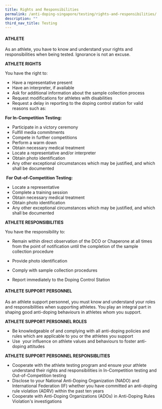 ```yaml
---
title: Rights and Responsibilities
permalink: /anti-doping-singapore/testing/rights-and-responsibilities/
description: ""
third_nav_title: Testing
---
```

#### **ATHLETE**

As an athlete, you have to know and understand your rights and responsibilities when being tested. Ignorance is not an excuse.  
  
**ATHLETE RIGHTS**  
  
You have the right to:
* Have a representative present
* Have an interpreter, if available
* Ask for additional information about the sample collection process
* Request modifications for athletes with disabilities
* Request a delay in reporting to the doping control station for valid reasons such as:

**For In-Competition Testing:**
* Participate in a victory ceremony
* Fulfill media commitments
* Compete in further competitions
* Perform a warm down
* Obtain necessary medical treatment
* Locate a representative and/or interpreter
* Obtain photo identification
* Any other exceptional circumstances which may be justified, and which shall be documented
    
 **For Out-of-Competition Testing:**

* Locate a representative
* Complete a training session    
* Obtain necessary medical treatment
* Obtain photo identification
* Any other exceptional circumstances which may be justified, and which shall be documented

**ATHLETE RESPONSIBILITIES**  
  
You have the responsibility to:

* Remain within direct observation of the DCO or Chaperone at all times from the point of notification until the completion of the sample collection procedure
    
* Provide photo identification
    
* Comply with sample collection procedures
    
* Report immediately to the Doping Control Station
    
#### **ATHLETE SUPPORT PERSONNEL**

As an athlete support personnel, you must know and understand your roles and responsibilities when supporting athletes. You play an integral part in shaping good anti-doping behaviours in athletes whom you support.  
  
**ATHLETE SUPPORT PERSONNEL ROLES**
* Be knowledgeable of and complying with all anti-doping policies and rules which are applicable to you or the athletes you support
* Use  your influence on athlete values and behaviours to foster anti-doping attitudes

**ATHLETE SUPPORT PERSONNEL RESPONSIBLITIES**
* Cooperate with the athlete testing program and ensure your athlete understand their rights and responsibilities in In-Competition testing and Out-of-Competition testing
* Disclose to your National Anti-Doping Organization (NADO) and International Federation (IF) whether you have committed an anti-doping rule violation (ADRV) within the past ten years
* Cooperate with Anti-Doping Organizations (ADOs) in Anti-Doping Rules Violation's investigations